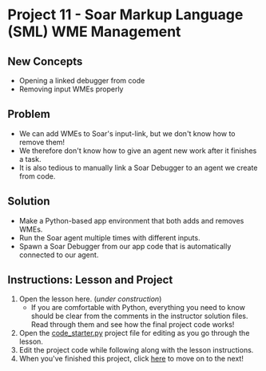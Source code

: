 # Project 11 - Soar Markup Language (SML) WME Management

## New Concepts

* Opening a linked debugger from code
* Removing input WMEs properly


## Problem

* We can add WMEs to Soar's input-link, but we don't know how to remove them!
* We therefore don't know how to give an agent new work after it finishes a task.
* It is also tedious to manually link a Soar Debugger to an agent we create from code.


## Solution

* Make a Python-based app environment that both adds and removes WMEs.
* Run the Soar agent multiple times with different inputs.
* Spawn a Soar Debugger from our app code that is automatically connected to our agent.


## Instructions: Lesson and Project

1. Open the lesson here. (_under construction_)
    * If you are comfortable with Python, everything you need to know should be clear from the comments in the instructor solution files. Read through them and see how the final project code works!
1. Open the [code_starter.py](./code_starter.py) project file for editing as you go through the lesson.
1. Edit the project code while following along with the lesson instructions.
1. When you've finished this project, click [here](../Project12_SML_IO/) to move on to the next!